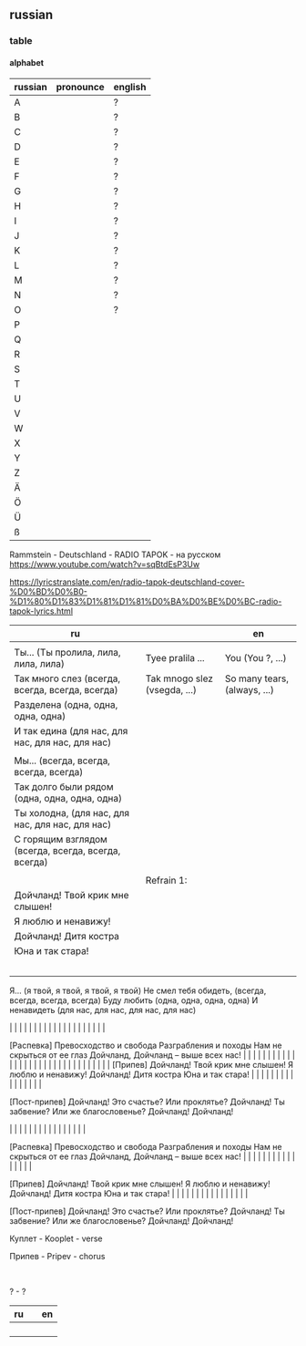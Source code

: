 ## russian


### table



#### alphabet

| russian | pronounce | english |
| --- | --- | --- |
| A |  | ? |
| B |  | ? |
| C |  | ? |
| D |  | ? |
| E |  | ? |
| F |  | ? |
| G |  | ? |
| H |  | ? |
| I |  | ? |
| J |  | ? |
| K |  | ? |
| L |  | ? |
| M |  | ? |
| N |  | ? |
| O |  | ? |
| P |  |  |
| Q |  |  |
| R |  |  |
| S |  |  |
| T |  |  |
| U |  |  |
| V |  |  |
| W |  |  |
| X |  |  |
| Y |  |  |
| Z |  |  |
| Ä |  |  |
| Ö |  |  |
| Ü |  |  |
| ß |  |  |



Rammstein - Deutschland - RADIO TAPOK - на русском 
https://www.youtube.com/watch?v=sqBtdEsP3Uw

https://lyricstranslate.com/en/radio-tapok-deutschland-cover-%D0%BD%D0%B0-%D1%80%D1%83%D1%81%D1%81%D0%BA%D0%BE%D0%BC-radio-tapok-lyrics.html

| ru | | en |
|-|-|-|
|  |  |  |
| Ты... (Ты пролила, лила, лила, лила) | Tyee pralila ... | You (You ?, ...) |
| Так много слез (всегда, всегда, всегда, всегда) | Tak mnogo slez (vsegda, ...) | So many tears, (always, ...) |
| Разделена (одна, одна, одна, одна) |  |  |
| И так едина (для нас, для нас, для нас, для нас) |  |  |
|  |  |  |
| Мы... (всегда, всегда, всегда, всегда) |  |  |
| Так долго были рядом (одна, одна, одна, одна) |  |  |
| Ты холодна, (для нас, для нас, для нас, для нас) |  |  |
| С горящим взглядом (всегда, всегда, всегда, всегда) |  |  |
|  |  |  |
|  | Refrain 1: |  |
| Дойчланд! Твой крик мне слышен! |  |  |
| Я люблю и ненавижу! |  |  |
| Дойчланд! Дитя костра |  |  |
| Юна и так стара! |  |  |
|  |  |  |
|  |  |  |
|  |  |  |
|  |  |  |
|  |  |  |

Я... (я твой, я твой, я твой, я твой)
Не смел тебя обидеть, (всегда, всегда, всегда, всегда)
Буду любить (одна, одна, одна, одна)
И ненавидеть (для нас, для нас, для нас, для нас)

|  |  |  |
|  |  |  |
|  |  |  |
|  |  |  |
|  |  |  |

[Распевка]
Превосходство и свобода
Разграбления и походы
Нам не скрыться от ее глаз
Дойчланд, Дойчланд – выше всех нас!
|  |  |  |
|  |  |  |
|  |  |  |
|  |  |  |
|  |  |  |
|  |  |  |
|  |  |  |
|  |  |  |
[Припев]
Дойчланд! Твой крик мне слышен!
Я люблю и ненавижу!
Дойчланд! Дитя костра
Юна и так стара!
|  |  |  |
|  |  |  |
|  |  |  |
|  |  |  |

 
[Пост-припев]
Дойчланд! Это счастье?
Или проклятье?
Дойчланд! Ты забвение?
Или же благословенье?
Дойчланд!
Дойчланд!
 
|  |  |  |
|  |  |  |
|  |  |  |
|  |  |  |

[Распевка]
Превосходство и свобода
Разграбления и походы
Нам не скрыться от ее глаз
Дойчланд, Дойчланд – выше всех нас!
|  |  |  |
|  |  |  |
|  |  |  |
|  |  |  |

 
[Припев]
Дойчланд! Твой крик мне слышен!
Я люблю и ненавижу!
Дойчланд! Дитя костра
Юна и так стара!
|  |  |  |
|  |  |  |
|  |  |  |
|  |  |  |



[Пост-припев]
Дойчланд! Это счастье?
Или проклятье?
Дойчланд! Ты забвение?
Или же благословенье?
Дойчланд!
Дойчланд!

 

Куплет - Kooplet - verse


Припев - Pripev - chorus

 

 
<br/>




? - ?

| ru | | en |
|-|-|-|
|  |  |  |
|  |  |  |
|  |  |  |
|  |  |  |




<br/>















